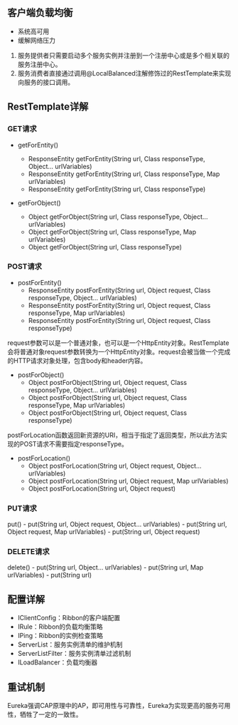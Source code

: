 ## 客户端负载均衡

- 系统高可用
- 缓解网络压力

1. 服务提供者只需要启动多个服务实例并注册到一个注册中心或是多个相关联的服务注册中心。
2. 服务消费者直接通过调用@LocalBalanced注解修饰过的RestTemplate来实现向服务的接口调用。

## RestTemplate详解

### GET请求

- getForEntity()
	- ResponseEntity getForEntity(String url, Class responseType, Object... urlVariables)
	- ResponseEntity getForEntity(String url, Class responseType, Map urlVariables)
	- ResponseEntity getForEntity(String url, Class responseType)

- getForObject()
	- Object getForObject(String url, Class responseType, Object... urlVariables)
	- Object getForObject(String url, Class responseType, Map urlVariables)
	- Object getForObject(String url, Class responseType)

### POST请求

- postForEntity()
	- ResponseEntity postForEntity(String url, Object request, Class responseType, Object... urlVariables)
	- ResponseEntity postForEntity(String url, Object request, Class responseType, Map urlVariables)
	- ResponseEntity postForEntity(String url, Object request, Class responseType)

request参数可以是一个普通对象，也可以是一个HttpEntity对象。RestTemplate会将普通对象request参数转换为一个HttpEntity对象。request会被当做一个完成的HTTP请求对象处理，包含body和header内容。

- postForObject()
	- Object postForObject(String url, Object request, Class responseType, Object... urlVariables)
	- Object postForObject(String url, Object request, Class responseType, Map urlVariables)
	- Object postForObject(String url, Object request, Class responseType)

postForLocation函数返回新资源的URI，相当于指定了返回类型，所以此方法实现的POST请求不需要指定responseType。

- postForLocation()
	- Object postForLocation(String url, Object request, Object... urlVariables)
	- Object postForLocation(String url, Object request, Map urlVariables)
	- Object postForLocation(String url, Object request)

### PUT请求

put()
	- put(String url, Object request, Object... urlVariables)
	- put(String url, Object request, Map urlVariables)
	- put(String url, Object request)

### DELETE请求

delete()
	- put(String url, Object... urlVariables)
	- put(String url, Map urlVariables)
	- put(String url)

## 配置详解

- IClientConfig：Ribbon的客户端配置
- IRule：Ribbon的负载均衡策略
- IPing：Ribbon的实例检查策略
- ServerList<Server>：服务实例清单的维护机制
- ServerListFilter<Server>：服务实例清单过滤机制
- ILoadBalancer：负载均衡器

## 重试机制

Eureka强调CAP原理中的AP，即可用性与可靠性，Eureka为实现更高的服务可用性，牺牲了一定的一致性。